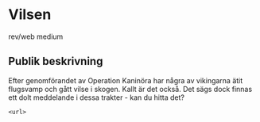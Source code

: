 # Vilsen
rev/web
medium

## Publik beskrivning

Efter genomförandet av Operation Kaninöra har några av vikingarna ätit flugsvamp och gått vilse i skogen. Kallt är det också. Det sägs dock finnas ett dolt meddelande i dessa trakter - kan du hitta det?

`<url>`
